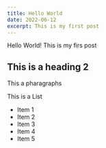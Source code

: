 ```yaml
---
title: Hello World
date: 2022-06-12
excerpt: This is my first post
---
```


Hello World! This is my firs post

## This is a heading 2

This a pharagraphs

This is a List

- Item 1
- Item 2
- Item 3
- Item 4
- Item 5
